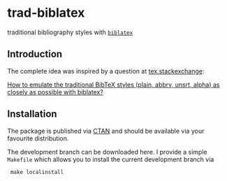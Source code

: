 trad-biblatex
=============

traditional bibliography styles with [`biblatex`](http://www.ctan.org/pkg/biblatex)

Introduction
-------------

The complete idea was inspired by a question at [tex.stackexchange](http://tex.stackexchange.com/):

[How to emulate the traditional BibTeX styles (plain, abbrv, unsrt, alpha) as closely as possible with biblatex?](http://tex.stackexchange.com/a/69706/)

Installation
-------------

The package is published via [CTAN](https://www.ctan.org/pkg/biblatex-trad) and should be available via your favourite distribution.

The development branch can be downloaded here. I provide a simple `Makefile` which allows you to install the current development branch via

     make localinstall
